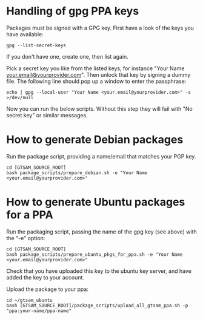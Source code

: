# Handling of gpg PPA keys

Packages must be signed with a GPG key. First have a look of the keys
you have available:

    gpg --list-secret-keys

If you don't have one, create one, then list again.

Pick a secret key you like from the listed keys, for instance
"Your Name <your.email@yourprovider.com>". Then unlock that key by
signing a dummy file. The following line should pop up a window to
enter the passphrase:

    echo | gpg --local-user "Your Name <your.email@yourprovider.com>" -s >/dev/null

Now you can run the below scripts. Without this step they will fail
with "No secret key" or similar messages.


# How to generate Debian packages

Run the package script, providing a name/email that matches your PGP key.

    cd [GTSAM_SOURCE_ROOT]
    bash package_scripts/prepare_debian.sh -e "Your Name <your.email@yourprovider.com>"


# How to generate Ubuntu packages for a PPA

Run the packaging script, passing the name of the gpg key
(see above) with the "-e" option:

    cd [GTSAM_SOURCE_ROOT]
    bash package_scripts/prepare_ubuntu_pkgs_for_ppa.sh -e "Your Name <your.email@yourprovider.com>"

Check that you have uploaded this key to the ubuntu key server, and
have added the key to your account.

Upload the package to your ppa:

    cd ~/gtsam_ubuntu
    bash [GTSAM_SOURCE_ROOT]/package_scripts/upload_all_gtsam_ppa.sh -p "ppa:your-name/ppa-name"
